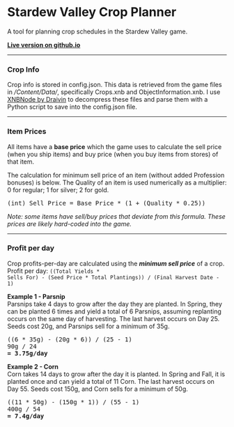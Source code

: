 # Stardew Valley Crop Planner

A tool for planning crop schedules in the Stardew Valley game.

**<a href="http://exnil.github.io/crop_planner/">Live version on github.io</a>**

---

### Crop Info
Crop info is stored in config.json. This data is retrieved from the game files in *<install dir>/Content/Data/*, specifically Crops.xnb and ObjectInformation.xnb. I use <a href="https://github.com/Draivin/XNBNode" target="_blank">XNBNode by Draivin</a> to decompress these files and parse them with a Python script to save into the config.json file.

---

### Item Prices
All items have a **base price** which the game uses to calculate the sell price (when you ship items) and buy price (when you buy items from stores) of that item.

The calculation for minimum sell price of an item (without added Profession bonuses) is below. The Quality of an item is used numerically as a multiplier: 0 for regular; 1 for silver; 2 for gold.

<pre>
(int) Sell Price = Base Price * (1 + (Quality * 0.25))
</pre>

*Note: some items have sell/buy prices that deviate from this formula. These prices are likely hard-coded into the game.*

---

### Profit per day
Crop profits-per-day are calculated using the <b><i>minimum sell price</i></b> of a crop.<br>
Profit per day: <code>((Total Yields * Sells For) - (Seed Price * Total Plantings)) / (Final Harvest Date - 1)</code>

<b>Example 1 - Parsnip</b><br>
Parsnips take 4 days to grow after the day they are planted. In Spring, they can be planted 6 times and yield a total of 6 Parsnips, assuming replanting occurs on the same day of harvesting. The last harvest occurs on Day 25. Seeds cost 20g, and Parsnips sell for a minimum of 35g.
<pre>
((6 * 35g) - (20g * 6)) / (25 - 1)
90g / 24
<b>= 3.75g/day</b>
</pre>


<b>Example 2 - Corn</b><br>
Corn takes 14 days to grow after the day it is planted. In Spring and Fall, it is planted once and can yield a total of 11 Corn. The last harvest occurs on Day 55. Seeds cost 150g, and Corn sells for a minimum of 50g.
<pre>
((11 * 50g) - (150g * 1)) / (55 - 1)
400g / 54
<b>= 7.4g/day</b>
</pre>
